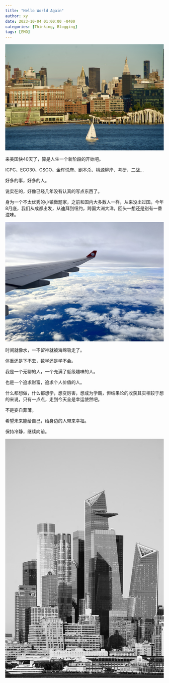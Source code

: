 ```yaml
---
title: "Hello World Again"
author: xy
date: 2023-10-04 01:00:00 -0400
categories: [Thinking, Blogging]
tags: [EMO]
---
```

![Manhattan-1](https://raw.githubusercontent.com/XinghanYin/XinghanYin.github.io/main/images/3BA29434-2205-4683-B2A9-DDFEE869729F_1_105_c.jpeg)


来美国快40天了，算是人生一个新阶段的开始吧。

ICPC、ECO30、CSGO、金辉悦府、剧本杀、桃源柳岸、考研、二战...

好多的事，好多的人。

说实在的，好像已经几年没有认真的写点东西了。

身为一个不太优秀的小镇做题家，之前和国内大多数人一样，从来没出过国。今年8月底，我们从成都出发，从迪拜到纽约，跨国大洲大洋，回头一想还是别有一番滋味。

![Fly](/assets/img/dubai2023/1.jpeg)

时间就像水，一不留神就被海绵吸走了。

体重还是下不去，数学还是学不会。

我是一个无聊的人，一个充满了低级趣味的人。

也是一个追求财富，追求个人价值的人。

什么都想做，什么都想学，想变厉害，想成为学霸，但结果论的收获其实相较于想的来说，只有一点点，走到今天全是幸运使然吧。

不是妄自菲薄。

希望未来能给自己，给身边的人带来幸福。

保持冷静，继续向前。

![Manhattan-2](https://raw.githubusercontent.com/XinghanYin/XinghanYin.github.io/main/images/E6A80C0C-C137-41FE-83E5-33FDB89F7B88_1_105_c.jpeg)





